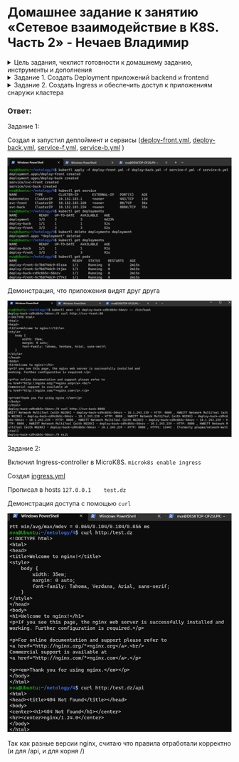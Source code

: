 # Домашнее задание к занятию «Сетевое взаимодействие в K8S. Часть 2» - Нечаев Владимир

<details>
<summary>Цель задания, чеклист готовности к домашнему заданию, инструменты и дополнения</summary>

В тестовой среде Kubernetes необходимо обеспечить доступ к двум приложениям снаружи кластера по разным путям.

------

### Чеклист готовности к домашнему заданию

1. Установленное k8s-решение (например, MicroK8S).
2. Установленный локальный kubectl.
3. Редактор YAML-файлов с подключённым Git-репозиторием.

------

### Инструменты и дополнительные материалы, которые пригодятся для выполнения задания

1. [Инструкция](https://microk8s.io/docs/getting-started) по установке MicroK8S.
2. [Описание](https://kubernetes.io/docs/concepts/services-networking/service/) Service.
3. [Описание](https://kubernetes.io/docs/concepts/services-networking/ingress/) Ingress.
4. [Описание](https://github.com/wbitt/Network-MultiTool) Multitool.

</details>

<details>
<summary>Задание 1. Создать Deployment приложений backend и frontend</summary>

1. Создать Deployment приложения _frontend_ из образа nginx с количеством реплик 3 шт.
2. Создать Deployment приложения _backend_ из образа multitool. 
3. Добавить Service, которые обеспечат доступ к обоим приложениям внутри кластера. 
4. Продемонстрировать, что приложения видят друг друга с помощью Service.
5. Предоставить манифесты Deployment и Service в решении, а также скриншоты или вывод команды п.4.

</details>

<details>
<summary>Задание 2. Создать Ingress и обеспечить доступ к приложениям снаружи кластера</summary>

1. Включить Ingress-controller в MicroK8S.
2. Создать Ingress, обеспечивающий доступ снаружи по IP-адресу кластера MicroK8S так, чтобы при запросе только по адресу открывался _frontend_ а при добавлении /api - _backend_.
3. Продемонстрировать доступ с помощью браузера или `curl` с локального компьютера.
4. Предоставить манифесты и скриншоты или вывод команды п.2.

</details>

### Ответ: 

Задание 1:

Создал и запустил деплоймент и сервисы ([deploy-front.yml](files/1.5/deploy-front.yml), [deploy-back.yml](files/1.5/deploy-back.yml), [service-f.yml](files/1.5/service-f.yml), [service-b.yml](files/1.5/service-b.yml) )

![](img/1.5/up1.png)

Демонстрация, что приложения видят друг друга

![](img/1.5/out1.png)

Задание 2:

Включил Ingress-controller в MicroK8S. `microk8s enable ingress`

Cоздал [ingress.yml](files/1.5/ingress.yml)

Прописал в hosts `127.0.0.1    test.dz`

Демонстрация доступа с помощью `curl`

![](img/1.5/out2.png)

Так как разные версии nginx, считаю что правила отработали корректно (и для /api, и для корня /)
